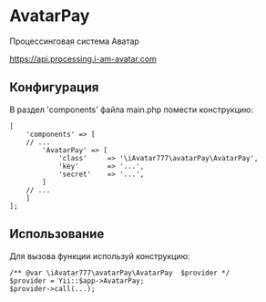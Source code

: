 # AvatarPay

Процессинговая система Аватар

https://api.processing.i-am-avatar.com

## Конфигурация

В раздел 'components' файла main.php помести конструкцию:
 
```
[
    'components' => [
    // ...
        'AvatarPay' => [
            'class'     => '\iAvatar777\avatarPay\AvatarPay',
            'key'       => '...',
            'secret'    => '...',
        ]    
    // ...
    ]
];
``` 

## Использование

Для вызова функции используй конструкцию:

```
/** @var \iAvatar777\avatarPay\AvatarPay  $provider */
$provider = Yii::$app->AvatarPay;
$provider->call(...);
```